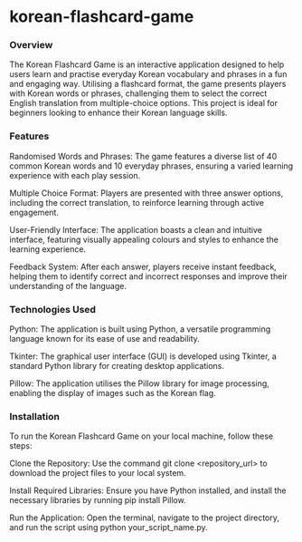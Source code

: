 # korean-flashcard-game

### Overview
The Korean Flashcard Game is an interactive application designed to help users learn and practise everyday Korean vocabulary and phrases in a fun and engaging way. Utilising a flashcard format, the game presents players with Korean words or phrases, challenging them to select the correct English translation from multiple-choice options. This project is ideal for beginners looking to enhance their Korean language skills.

### Features
Randomised Words and Phrases: The game features a diverse list of 40 common Korean words and 10 everyday phrases, ensuring a varied learning experience with each play session.

Multiple Choice Format: Players are presented with three answer options, including the correct translation, to reinforce learning through active engagement.

User-Friendly Interface: The application boasts a clean and intuitive interface, featuring visually appealing colours and styles to enhance the learning experience.

Feedback System: After each answer, players receive instant feedback, helping them to identify correct and incorrect responses and improve their understanding of the language.

### Technologies Used
Python: The application is built using Python, a versatile programming language known for its ease of use and readability.

Tkinter: The graphical user interface (GUI) is developed using Tkinter, a standard Python library for creating desktop applications.

Pillow: The application utilises the Pillow library for image processing, enabling the display of images such as the Korean flag.

### Installation
To run the Korean Flashcard Game on your local machine, follow these steps:

Clone the Repository: Use the command git clone <repository_url> to download the project files to your local system.

Install Required Libraries: Ensure you have Python installed, and install the necessary libraries by running pip install Pillow.

Run the Application: Open the terminal, navigate to the project directory, and run the script using python your_script_name.py.
